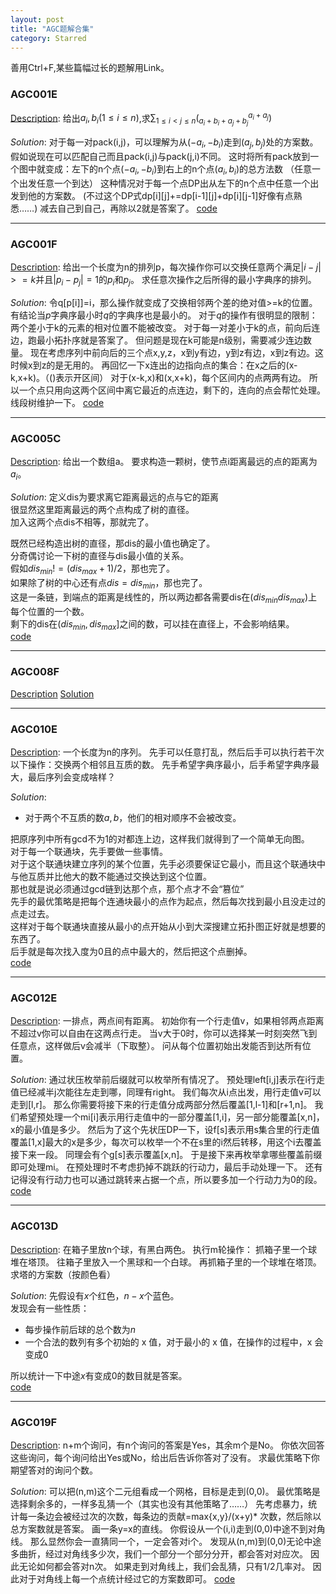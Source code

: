 ```yaml
---
layout: post
title: "AGC题解合集"
category: Starred
---
```


善用Ctrl+F,某些篇幅过长的题解用Link。
### AGC001E
[Description](https://agc001.contest.atcoder.jp/tasks/agc001_e):
给出$a_ i,b_ i(1\leq i\leq n)$,求$\sum_ {1\leq i < j\leq n}(^{a_ i+a_ j}_ {a_ i+b_ i+a_ j+b_ j})$

$Solution$:
对于每一对pack(i,j)，可以理解为从$(-a_ i,-b_ i)$走到$(a_ j,b_ j)$处的方案数。
假如说现在可以匹配自己而且pack(i,j)与pack(j,i)不同。
这时将所有pack放到一个图中就变成：左下的n个点$(-a_ i,-b_ i)$到右上的n个点$(a_ i,b_ i)$的总方法数
（任意一个出发任意一个到达）
这种情况对于每一个点DP出从左下的n个点中任意一个出发到他的方案数。
(不过这个DP式dp[i][j]+=dp[i-1][j]+dp[i][j-1]好像有点熟悉……)
减去自己到自己，再除以2就是答案了。
[code](https://github.com/syniox/Online_Judge_solutions/blob/master/AtCoder/AGC001E.cpp)

---
### AGC001F
[Description](https://agc001.contest.atcoder.jp/tasks/agc001_f):
给出一个长度为n的排列p，每次操作你可以交换任意两个满足$|i-j|>=k$并且$|p_ i-p_ j|=1$的$p_ i$和$p_ j$。
求任意次操作之后所得的最小字典序的排列。 

$Solution$:
令q[p[i]]=i，那么操作就变成了交换相邻两个差的绝对值>=k的位置。 
有结论当$p$字典序最小时$q$的字典序也是最小的。
对于$q$的操作有很明显的限制：两个差小于k的元素的相对位置不能被改变。
对于每一对差小于k的点，前向后连边，跑最小拓扑序就是答案了。
但问题是现在k可能是n级别，需要减少连边数量。
现在考虑序列中前向后的三个点x,y,z，x到y有边，y到z有边，x到z有边。这时候x到z的是无用的。
再回忆一下x连出的边指向点的集合：在x之后的(x-k,x+k)。（()表示开区间）
对于(x-k,x)和(x,x+k)，每个区间内的点两两有边。
所以一个点只用向这两个区间中离它最近的点连边，剩下的，连向的点会帮忙处理。
线段树维护一下。
[code](https://github.com/syniox/Online_Judge_solutions/blob/master/AtCoder/AGC001F.cpp)

---
### AGC005C
[Description](https://agc005.contest.atcoder.jp/tasks/agc005_c):
给出一个数组a。
要求构造一颗树，使节点i距离最远的点的距离为$a_ i$。

$Solution$:
定义dis为要求离它距离最远的点与它的距离  
很显然这里距离最远的两个点构成了树的直径。  
加入这两个点dis不相等，那就完了。  

既然已经构造出树的直径，那dis的最小值也确定了。  
分奇偶讨论一下树的直径与dis最小值的关系。  
假如$dis_ {min}!=(dis_ {max}+1)/2$，那也完了。  
如果除了树的中心还有点$dis=dis_ {min}$，那也完了。  
这是一条链，到端点的距离是线性的，所以两边都各需要dis在$(dis_ {min} dis_ {max})$上每个位置的一个数。  
剩下的dis在$(dis_ {min},dis_ {max}]$之间的数，可以挂在直径上，不会影响结果。  
[code](https://github.com/syniox/Online_Judge_solutions/blob/master/AtCoder/AGC005C.cpp)

---
### AGC008F
[Description](https://agc008.contest.atcoder.jp/tasks/agc008_f)
[Solution](/2018-08/AGC008F)

---
### AGC010E
[Description](https://agc010.contest.atcoder.jp/tasks/agc010_e):
一个长度为n的序列。
先手可以任意打乱，然后后手可以执行若干次以下操作：交换两个相邻且互质的数。
先手希望字典序最小，后手希望字典序最大，最后序列会变成啥样？

$Solution$:
* 对于两个不互质的数$a,b$，他们的相对顺序不会被改变。

把原序列中所有gcd不为$1$的对都连上边，这样我们就得到了一个简单无向图。  
对于每一个联通块，先手要做一些事情。  
对于这个联通块建立序列的某个位置，先手必须要保证它最小，而且这个联通块中与他互质并比他大的数不能通过交换达到这个位置。  
那也就是说必须通过gcd链到达那个点，那个点才不会“篡位”  
先手的最优策略是把每个连通块最小的点作为起点，然后每次找到最小且没走过的点走过去。   
这样对于每个联通块直接从最小的点开始从小到大深搜建立拓扑图正好就是想要的东西了。  
后手就是每次找入度为0且的点中最大的，然后把这个点删掉。  
[code](https://github.com/syniox/Online_Judge_solutions/blob/master/AtCoder/AGC010E.cpp)

---
### AGC012E
[Description](https://agc012.contest.atcoder.jp/tasks/agc012_e):
一排点，两点间有距离。
初始你有一个行走值v，如果相邻两点距离不超过v你可以自由在这两点行走。
当v大于0时，你可以选择某一时刻突然飞到任意点，这样做后v会减半（下取整）。
问从每个位置初始出发能否到达所有位置。

$Solution$:
通过状压枚举前后缀就可以枚举所有情况了。
预处理left[i,j]表示在i行走值已经减半j次能往左走到哪，同理有right。 
我们每次从i点出发，用行走值v可以走到[l,r]。 
那么你需要将接下来的行走值分成两部分然后覆盖[1,l-1]和[r+1,n]。 
我们希望预处理一个mi[i]表示用行走值中的一部分覆盖[1,i]，另一部分能覆盖[x,n]，x的最小值是多少。 
然后为了这个先状压DP一下，设f[s]表示用s集合里的行走值覆盖[1,x]最大的x是多少，每次可以枚举一个不在s里的i然后转移，用这个i去覆盖接下来一段。 
同理会有个g[s]表示覆盖[x,n]。 
于是接下来再枚举拿哪些覆盖前缀即可处理mi。 
在预处理时不考虑扔掉不跳跃的行动力，最后手动处理一下。
还有记得没有行动力也可以通过跳转来占据一个点，所以要多加一个行动力为0的段。
[code](https://github.com/syniox/Online_Judge_solutions/blob/master/AtCoder/AGC012E.cpp)

---
### AGC013D
[Description](https://agc013.contest.atcoder.jp/tasks/agc013_d):
在箱子里放n个球，有黑白两色。
执行m轮操作：
抓箱子里一个球堆在塔顶。
往箱子里放入一个黑球和一个白球。
再抓箱子里的一个球堆在塔顶。
求塔的方案数（按颜色看）

$Solution$:
先假设有$x$个红色，$n-x$个蓝色。  
发现会有一些性质：  
* 每步操作前后球的总个数为$n$  
* 一个合法的数列有多个初始的 x 值，对于最小的 x 值，在操作的过程中，x 会变成0  

所以统计一下中途$x$有变成0的数目就是答案。  
[code](https://github.com/syniox/Online_Judge_solutions/blob/master/AtCoder/AGC013D.cpp)

---
### AGC019F
[Description](https://agc019.contest.atcoder.jp/tasks/agc019_f):
n+m个询问，有n个询问的答案是Yes，其余m个是No。
你依次回答这些询问，每个询问给出Yes或No，给出后告诉你答对了没有。
求最优策略下你期望答对的询问个数。

$Solution$:
可以把(n,m)这个二元组看成一个网格，目标是走到(0,0)。
最优策略是选择剩余多的，一样多乱猜一个（其实也没有其他策略了……）
先考虑暴力，统计每一条边会被经过次的次数，每条边的贡献=max{x,y}/(x+y)* 次数，然后除以总方案数就是答案。
画一条y=x的直线。
你假设从一个(i,i)走到(0,0)中途不到对角线。 
那么显然你会一直猜同一个，一定会答对i个。 
发现从(n,m)到(0,0)无论中途多曲折，经过对角线多少次，我们一个部分一个部分分开，都会答对对应次。 
因此无论如何都会答对n次。 
如果走到对角线上，我们会乱猜，只有1/2几率对。 
因此对于对角线上每一个点统计经过它的方案数即可。 
[code](https://github.com/syniox/Online_Judge_solutions/blob/master/AtCoder/AGC019F.cpp)
